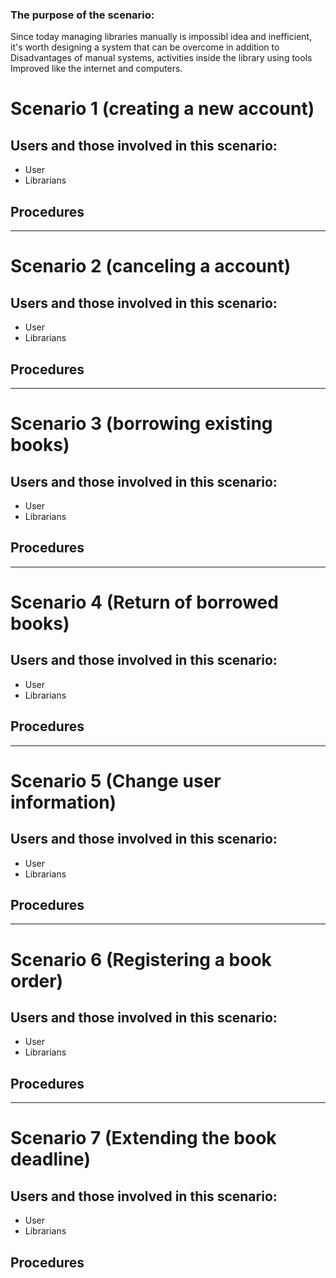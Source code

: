 ### The purpose of the scenario:

Since today managing libraries manually is impossibl idea and inefficient, it's worth designing a system that can be overcome in addition to Disadvantages of manual systems, activities inside the library using tools Improved like the internet and computers. 

# Scenario 1 (creating a new account)
## Users and those involved in this scenario:
* User
* Librarians 

## Procedures


--------------------------------------------------------------
# Scenario 2 (canceling a account)
## Users and those involved in this scenario:
* User
* Librarians 

## Procedures


---------------------------------------------------------------
# Scenario 3 (borrowing existing books)
## Users and those involved in this scenario:
* User
* Librarians 

## Procedures


---------------------------------------------------------------
# Scenario 4 (Return of borrowed books)
## Users and those involved in this scenario:
* User
* Librarians 

## Procedures


----------------------------------------------------------------
# Scenario 5 (Change user information)
## Users and those involved in this scenario:
* User
* Librarians 

## Procedures


----------------------------------------------------------------
# Scenario 6 (Registering a book order)
## Users and those involved in this scenario:
* User
* Librarians 

## Procedures


----------------------------------------------------------------
# Scenario 7 (Extending the book deadline)
## Users and those involved in this scenario:
* User
* Librarians 

## Procedures


